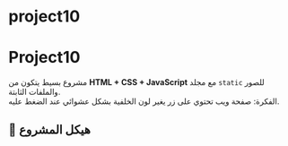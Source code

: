 # project10
# Project10

مشروع بسيط يتكون من **HTML + CSS + JavaScript** مع مجلد `static` للصور والملفات الثابتة.  
الفكرة: صفحة ويب تحتوي على زر يغير لون الخلفية بشكل عشوائي عند الضغط عليه.

## 📂 هيكل المشروع

